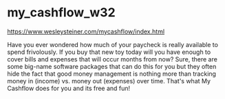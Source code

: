 # my_cashflow_w32

https://www.wesleysteiner.com/mycashflow/index.html

Have you ever wondered how much of your paycheck is really available to spend frivolously. If you buy that new toy today will you have enough to cover bills and expenses that will occur months from now? Sure, there are some big-name software packages that can do this for you but they often hide the fact that good money management is nothing more than tracking money in (income) vs. money out (expenses) over time. That's what My Cashflow does for you and its free and fun!
